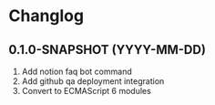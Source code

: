 # Changlog

## 0.1.0-SNAPSHOT (YYYY-MM-DD)

1. Add notion faq bot command
2. Add github qa deployment integration
3. Convert to ECMAScript 6 modules

